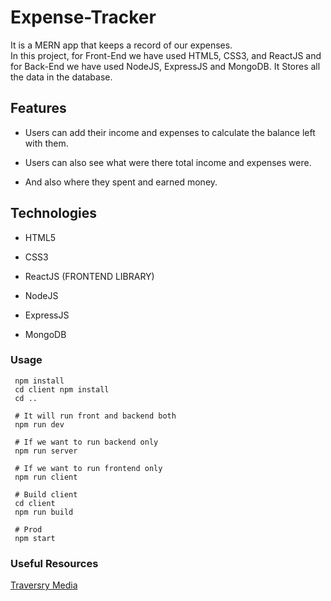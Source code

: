 # Expense-Tracker

It is a MERN app that keeps a record of our expenses.
<br/>
In this project, for Front-End we have used HTML5, CSS3, and ReactJS and for Back-End we have used NodeJS, ExpressJS and MongoDB. It Stores all the data in the database.

## Features

- Users can add their income and expenses to calculate the balance left with them. 

- Users can also see what were there total income and expenses were.

- And also where they spent and earned money.

## Technologies

- HTML5

- CSS3

- ReactJS (FRONTEND LIBRARY)

- NodeJS

- ExpressJS

- MongoDB

### Usage
```
 npm install
 cd client npm install
 cd ..
 
 # It will run front and backend both
 npm run dev
 
 # If we want to run backend only
 npm run server
 
 # If we want to run frontend only
 npm run client
 
 # Build client
 cd client
 npm run build
 
 # Prod
 npm start
```

### Useful Resources
<a href='https://www.youtube.com/c/TraversyMedia'> Traversry Media </a>
